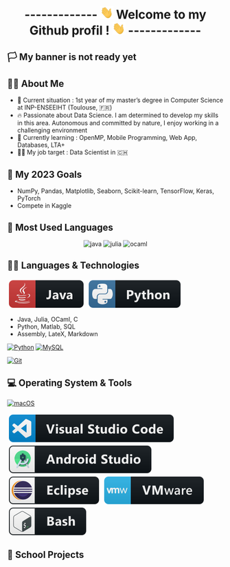<div align="center">
<h1> 
  -------------
<img src="https://raw.githubusercontent.com/pwu-dev/pwu-dev/master/wave.gif" width="30px" height="30px" /> 
   Welcome to my Github profil ! 
<img src="https://raw.githubusercontent.com/pwu-dev/pwu-dev/master/wave.gif" width="30px" height="30px" />
  -------------
</h1> 
</div>

## 🏳️ My banner is not ready yet


## 👨‍🎓 About Me
- 🏫 Current situation : 1st year of my master’s degree in Computer Science at INP-ENSEEIHT (Toulouse, 🇫🇷)
- 🔥 Passionate about Data Science. I am determined to develop my skills in this area. Autonomous and committed by nature, I enjoy working in a challenging environment
- 📖 Currently learning : OpenMP, Mobile Programming, Web App, Databases, LTA+
- 👨‍💼 My job target : Data Scientist in 🇨🇭 

## 🎯 My 2023 Goals 

- NumPy, Pandas, Matplotlib, Seaborn, Scikit-learn, TensorFlow, Keras, PyTorch
- Compete in Kaggle

## 💯 Most Used Languages
<p align="center">
      <img src="https://www.vectorlogo.zone/logos/java/java-ar21.svg" alt="java" width="130" height="70"/> 
      <img src="https://www.vectorlogo.zone/logos/julialang/julialang-ar21.svg" alt="julia" width="140" height="80"/>
      <img src="https://www.vectorlogo.zone/logos/ocaml/ocaml-ar21.svg" alt="ocaml" width="130" height="90"/>
</p>

## 👨‍💻 Languages & Technologies

<p align="left">
  <img src="https://raw.githubusercontent.com/pwu-dev/pwu-dev/master/svg/java.svg" alt="java" style="vertical-align:top; margin:4px">
  <img src="https://raw.githubusercontent.com/pwu-dev/pwu-dev/master/svg/python.svg" alt="python" style="vertical-align:top; margin:4px">
</p>

- Java, Julia, OCaml, C
- Python, Matlab, SQL
- Assembly, LateX, Markdown

[![Python](https://img.shields.io/badge/-Python-3776AB?style=flat-square&logo=python&logoColor=ffffff)](https://www.python.org/)
[![MySQL](https://img.shields.io/badge/-MySQL-4479A1?style=flat-square&logo=MySQL&logoColor=ffffff)](https://www.mysql.com/)

[![Git](https://img.shields.io/badge/-Git-%23F05032?style=flat-square&logo=git&logoColor=%23ffffff)](https://git-scm.com/)




## 💻 Operating System & Tools

[![macOS](https://img.shields.io/badge/macOS-Monterey-292e33?style=flat-square&logo=apple&logoColor=ffffff)](https://www.apple.com/macos/mojave/)
<p align="left">
  <img src="https://raw.githubusercontent.com/pwu-dev/pwu-dev/master/svg/vscode.svg" alt="vscode" style="vertical-align:top; margin:4px">
  <img src="https://raw.githubusercontent.com/pwu-dev/pwu-dev/master/svg/android_studio.svg" alt="androidstudio" style="vertical-align:top; margin:4px">
  <img src="https://raw.githubusercontent.com/pwu-dev/pwu-dev/master/svg/eclipse.svg" alt="eclipse" style="vertical-align:top; margin:4px">
  <img src="https://raw.githubusercontent.com/pwu-dev/pwu-dev/master/svg/vmware.svg" alt="vmware" style="vertical-align:top; margin:4px">
  <img src="https://raw.githubusercontent.com/pwu-dev/pwu-dev/master/svg/bash.svg" alt="bash" style="vertical-align:top; margin:4px">
</p>

<!-- 
- MacOS Monterey, Linux
- IDE : VSCode, Android Studio, Eclipse
- GPLK (solver), Jupyter, Bash (Shell) 
-->

## 🎒 School Projects 



